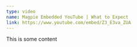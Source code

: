 ```yaml
---
type: video
name: Magpie Embedded YouTube | What to Expect
link: https://www.youtube.com/embed/Z3_E3va_ZUA
---
```


This is some content